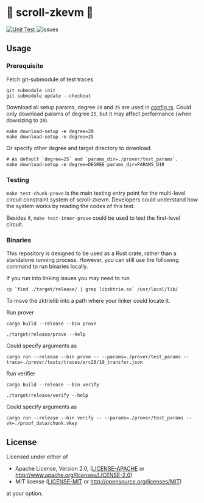 # 📜 scroll-zkevm 📜
[![Unit Test](https://github.com/scroll-tech/scroll-zkevm/actions/workflows/unit_test.yml/badge.svg)](https://github.com/scroll-tech/scroll-zkevm/actions/workflows/unit_test.yml)
![issues](https://img.shields.io/github/issues/scroll-tech/scroll-zkevm)

## Usage

### Prerequisite

Fetch git-submodule of test traces
```shell
git submodule init
git submodule update --checkout
```

Download all setup params, degree `20` and `25` are used in [config.rs](https://github.com/scroll-tech/scroll-prover/tree/main/prover/src/config.rs).
Could only download params of degree `25`, but it may affect performance (when dowsizing to `20`).
```shell
make download-setup -e degree=20
make download-setup -e degree=25
```
Or specify other degree and target directory to download.
```shell
# As default `degree=25` and `params_dir=./prover/test_params`.
make download-setup -e degree=DEGREE params_dir=PARAMS_DIR
```

### Testing

`make test-chunk-prove` is the main testing entry point for the multi-level circuit constraint system of scroll-zkevm. Developers could understand how the system works by reading the codes of this test.

Besides it, `make test-inner-prove` could be used to test the first-level circuit.

### Binaries

This repository is designed to be used as a Rust crate, rather than a standalone running process. However, you can still use the following command to run binaries locally.

If you run into linking issues you may need to run
```shell
cp `find ./target/release/ | grep libzktrie.so` /usr/local/lib/
```
To move the zktrielib into a path where your linker could locate it.

Run prover
```shell
cargo build --release --bin prove

./target/release/prove --help
```
Could specify arguments as
```shell
cargo run --release --bin prove -- --params=./prover/test_params --trace=./prover/tests/traces/erc20/10_transfer.json
```

Run verifier
```shell
cargo build --release --bin verify

./target/release/verify --help
```
Could specify arguments as
```shell
cargo run --release --bin verify -- --params=./prover/test_params --vk=./proof_data/chunk.vkey
```

## License

Licensed under either of

- Apache License, Version 2.0, ([LICENSE-APACHE](LICENSE-APACHE) or http://www.apache.org/licenses/LICENSE-2.0)
- MIT license ([LICENSE-MIT](LICENSE-MIT) or http://opensource.org/licenses/MIT)

at your option.
